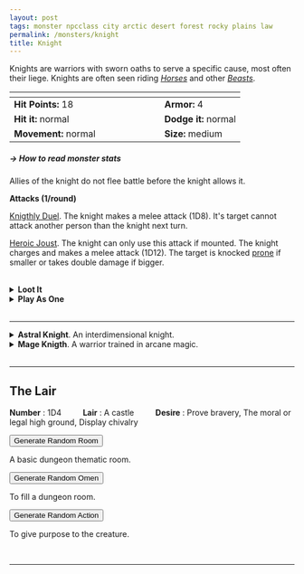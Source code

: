 ```yaml
---
layout: post
tags: monster npcclass city arctic desert forest rocky plains law
permalink: /monsters/knight
title: Knight
---
```


Knights are warriors with sworn oaths to serve a specific cause, most often their liege.  Knights are often seen riding _[Horses](/monsters/horse)_ and other [_Beasts_](/list/monsters-beast).

|  <span style="display: inline-block; width:250px"></span>  |  |
| -------- | --------|
| **Hit Points:** 18 | **Armor:** 4  |
| **Hit it:** normal | **Dodge it:** normal |
| **Movement:** normal      | **Size:** medium

##### <span class="tooltip" data-tooltip="Armor = damage reduction · · · Easy/Normal/Hard = roll above 10/15/20 to beat">→ How to read monster stats</span>

Allies of the knight do not flee battle before the knight allows it.

**Attacks (1/round)**

<ins>Knigthly Duel</ins>. The knight makes a melee attack (1D8). It's target cannot attack another person than the knight next turn.

<ins>Heroic Joust</ins>. The knight can only use this attack if mounted. The knight charges and makes a melee attack (1D12). The target is knocked [prone](/2020/11/10/extra-rules/#Conditions) if smaller or takes double damage if bigger.

<br>
<details markdown="1">
<summary style="font-weight: bold;">Loot It</summary>
Knights are often rich, and might be worth a lot as hostages. Each knight carries its weapon, a shield, a chainmail, and ...
 
1. Nothing
2. A piece of armor
3. A flamboyant helmet.
4. An medalion identifying membership to the knightly order.
5. A purse full of silver coins.
6. A purse full of gold coins.
   
</details>
<details markdown="1">
<summary style="font-weight: bold;">Play As One</summary>
The [Fighter](/class/fighter) character class might interest you.
</details>

<br>

---

<details markdown="1">
<summary><b>Astral Knight</b>. An interdimensional knight.</summary>

<ins>Planar Fencing.</ins> The knight teleports to a nearby creature and makes a melee attack (1D8 dmg). It repeats the process on new targets until it fails an attack or has no new target.

<ins>Force Choke.</ins> A target the knight can see is [grappled](/2020/11/10/extra-rules/#Conditions) and cannot [breathe](/2020/11/10/extra-rules/#Conditions).

<ins>Spellcasting (lvl 2).</ins> _Plane Shift, Counterspell_.
</details>

<details markdown="1">
<summary><b>Mage Knigth</b>. A warrior trained in arcane magic.</summary>
 
<ins>Spell-Blade.</ins> The knight makes a melee attack (1D6 dmg) and casts a spell.

<ins>Spellcasting (lvl 2).</ins> _Haste, Magic Missile, Shield, Invisibility._
</details>

<br>

---

## The Lair

**Number** : 1D4 <span style="display: inline-block; width:30px"></span>
**Lair** : A castle <span style="display: inline-block; width:30px"></span>
**Desire** : Prove bravery, The moral or legal high ground, Display chivalry

<button id="room-btn">Generate Random Room</button>
<p id="RoomResult">A basic dungeon thematic room.</p>

<button id="generate-btn">Generate Random Omen</button>
<p id="RoamResult">To fill a dungeon room.</p>

<button onclick="generateMood()">Generate Random Action</button>
<p id="MoodResult">To give purpose to the creature.</p>
<script src="/scripts/generateMood.js"></script>

<br>

---

 <script src="https://code.jquery.com/jquery-3.6.0.min.js"></script>
<script>
      $(document).ready(function() {
        function generateResult(buttonId, resultId, columnRangeStart, columnRangeEnd) {
          $(buttonId).click(function() {
            var searchValue = "0021"; // Change this to the actual value you need

            $.get("/CSV/Monster - Index.csv", function(data) {
              var rows = data.split("\n").slice(1);
              var matchingRows = rows.filter(function(row) {
                var columns = row.split(",");
                return columns[0] === searchValue;
              });

              var selectedRow = matchingRows[Math.floor(Math.random() * matchingRows.length)];
              var selectedCell = selectedRow.split(",")[Math.floor(Math.random() * (columnRangeEnd - columnRangeStart + 1)) + columnRangeStart];

              $(resultId).html(selectedCell); // Use .html() to insert HTML content
            });
          });
